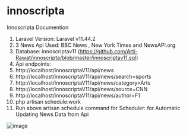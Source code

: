 # innoscripta

Innoscripta Documention

1)	Laravel Version: Laravel v11.44.2 
2)	3 News Api Used: BBC News , New York Times and NewsAPI.org
3)	Database: innoscriptav11 (https://github.com/Arti-Rawat/innoscripta/blob/master/innoscriptav11.sql)
4)	Api endpoints:
5)	http://localhost/innoscriptaV11/api/news
6)	http://localhost/innoscriptaV11/api/news/search=sports
7)	 http://localhost/innoscriptaV11/api/news/category=Arts
8)	 http://localhost/innoscriptaV11/api/news/source=CNN
9)	 http://localhost/innoscriptaV11/api/news/author=F1
10)	php artisan schedule:work
11)	Run above artisan schedule command for Scheduler: for Automatic Updating News Data from Api 


        

 
![image](https://github.com/user-attachments/assets/c7dd1103-ae80-4ef4-a06c-34061086a6dd)

